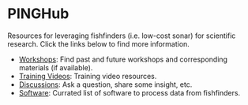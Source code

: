 # PINGHub
Resources for leveraging fishfinders (i.e. low-cost sonar) for scientific research. Click the links below to find more information.

* [Workshops](https://github.com/PINGEcosystem/PINGHub/wiki/1-Workshops): Find past and future workshops and corresponding materials (if available).
* [Training Videos](https://github.com/PINGEcosystem/PINGHub/wiki/2-Training-Videos): Training video resources.
* [Discussions](https://github.com/PINGEcosystem/PINGHub/discussions): Ask a question, share some insight, etc.
* [Software](https://github.com/PINGEcosystem/PINGHub/wiki/3-Software): Currated list of software to process data from fishfinders.


